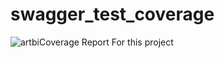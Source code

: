 # swagger_test_coverage


<p align="left"> <img href="https://artbi.github.io/swagger_test_coverage/" src="https://github.com/viclovsky/swagger-coverage/raw/master/.github/swagger-coverage.png" alt="artbi" />Coverage Report For this project</p>




[product-screenshot]: https://github.com/viclovsky/swagger-coverage/raw/master/.github/swagger-coverage.png
